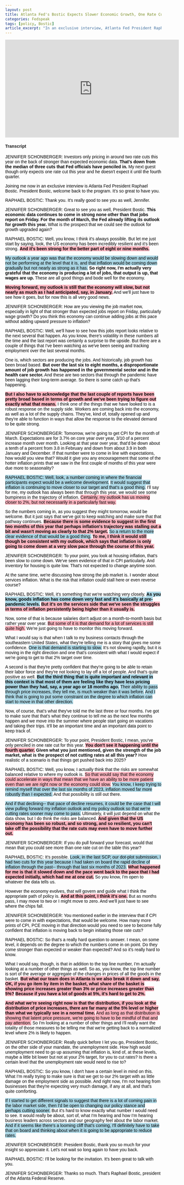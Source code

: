 ```yaml
---
layout: post
title: Atlanta Fed's Bostic Expects Slower Economic Growth, One Rate Cut in Q4
categories: Fedspeak
tags: [policy, Bostic]
article_excerpt: "In an exclusive interview, Atlanta Fed President Raphael Bostic said he expects the US economy to slow, 'but not nearly as much as I had anticipated, say, in January.' Despite the economy's resilience, Bostic maintains his outlook for 'one rate cut' in the fourth quarter, stating, 'at this point, I think it's one.' However, he acknowledged balanced risks, noting that 'given that the US economy has been so robust, and so strong, and so resilient, you can't take off the possibility that the rate cuts may even have to move further out.' Bostic expects inflation 'is only going to come down at a very slow pace through the course of this year.' He pointed out that while 'goods inflation has come down very fast,' it's 'on the services side that we've seen the struggles in terms of inflation persistently being higher than it usually is.' Regarding the labor market, Bostic said recent job growth has been 'pretty broad based.' He noted that businesses 'are feeling like they have less pricing power' compared to a year ago, which could constrain inflation."
---
```


<iframe width="560" height="315" src="https://www.youtube.com/embed/I6rwuUX8H20?si=No8HKCiVS_4V8jmy" title="YouTube video player" frameborder="0" allow="accelerometer; autoplay; clipboard-write; encrypted-media; gyroscope; picture-in-picture; web-share" referrerpolicy="strict-origin-when-cross-origin" allowfullscreen></iframe>

<style>
    body {
        font-family: Arial, sans-serif;
    }
    .neutral {
        color: black; /* Ensuring text color is readable */
    }
    .dovish {
        background-color: lightblue; /* Changed from color to background-color */
        color: black; /* Ensuring text color is readable */
    }
    .most-dovish {
        background-color: blue; /* Changed from color to background-color */
        color: white; /* Changing text color to white for readability */
    }
    .hawkish {
        background-color: lightpink; /* Changed from color to background-color */
        color: black; /* Ensuring text color is readable */
    }
    .most-hawkish {
        background-color: red; /* Changed from color to background-color */
        color: white; /* Changing text color to white for readability */
    }
    .bold {
        font-weight: bold;
    }
  .underscored {
  text-decoration: underline;
}
  
</style>

#### Transcript

<p><span class="neutral">JENNIFER SCHONBERGER: Investors only pricing in around two rate cuts this year on the back of stronger than expected economic data.</span> <span class="neutral bold">That's down from the median of three cuts that Fed officials have penciled in.</span> <span class="neutral">My next guest though only expects one rate cut this year and he doesn't expect it until the fourth quarter.</span></p>

<p><span class="neutral">Joining me now in an exclusive interview is Atlanta Fed President Raphael Bostic.</span> <span class="neutral">President Bostic, welcome back to the program.</span> <span class="neutral">It's so great to have you.</span></p>

<p><span class="neutral">RAPHAEL BOSTIC: Thank you.</span> <span class="neutral">It's really good to see you as well, Jennifer.</span></p>

<p><span class="neutral">JENNIFER SCHONBERGER: Great to see you as well, President Bostic.</span> <span class="neutral bold">This economic data continues to come in strong none other than that jobs report on Friday.</span> <span class="neutral bold">For the month of March, the Fed already lifting its outlook for growth this year.</span> <span class="neutral">What is the prospect that we could see the outlook for growth upgraded again?</span></p>

<p><span class="neutral">RAPHAEL BOSTIC: Well, you know, I think it's always possible.</span> <span class="neutral">But let me just start by saying, look, the US economy has been incredibly resilient and it's been strong.</span> <span class="hawkish bold">And it's been strong for the better part of eight or nine months.</span></p>

<p><span class="dovish">My outlook a year ago was that the economy would be slowing down and would not be performing at the level that it is, and that inflation would be coming down gradually but not nearly as strong as it has.</span> <span class="neutral bold">So right now, I'm actually very grateful that the economy is producing a lot of jobs, that output is up, that wages are up.</span> <span class="neutral">These are all good things and bode well for the economy.</span></p>

<p><span class="hawkish bold">Moving forward, my outlook is still that the economy will slow, but not nearly as much as I had anticipated, say, in January.</span> <span class="neutral">And we'll just have to see how it goes, but for now this is all very good news.</span></p>

<p><span class="neutral">JENNIFER SCHONBERGER: How are you viewing the job market now, especially in light of that stronger than expected jobs report on Friday, particularly wage growth?</span> <span class="neutral">Do you think this economy can continue adding jobs at this pace without adding upward pressure to inflation?</span></p>

<p><span class="neutral">RAPHAEL BOSTIC: Well, we'll have to see how this jobs report looks relative to the next several that happen.</span> <span class="neutral">As you know, there's volatility in these numbers all the time and the last report was certainly a surprise to the upside.</span> <span class="neutral">But there are a couple of things that I've been watching as we've been seeing and tracking employment over the last several months.</span></p>

<p><span class="neutral">One is, which sectors are producing the jobs.</span> <span class="neutral">And historically, job growth has been broad based.</span> <span class="neutral bold">But over the last six to eight months, a disproportionate amount of job growth has happened in the governmental sector and in the health care sector.</span> <span class="neutral">And these are two sectors that through the pandemic have been lagging their long-term average.</span> <span class="neutral">So there is some catch up that's happening.</span></p>

<p><span class="hawkish bold">But I also have to acknowledge that the last couple of reports have been pretty broad based in terms of growth and we've been trying to figure out exactly what that means.</span> <span class="neutral">I think one of the things that we have looked to is a robust response on the supply side.</span> <span class="neutral">Workers are coming back into the economy, as well as a lot of the supply chains.</span> <span class="neutral">They've, kind of, totally opened up and they're able to function in ways that allow the response to the elevated demand to be quite strong.</span></p>

<p><span class="neutral">JENNIFER SCHONBERGER: Tomorrow, we're going to get CPI for the month of March.</span> <span class="neutral">Expectations are for 3.7% on core year over year, 3/10 of a percent increase month over month.</span> <span class="neutral">Looking at that year over year, that'd be down about a tenth of a percent from 3.8 in February and down from about 3.9 in both January and December.</span> <span class="neutral">If that number were to come in line with expectations, how would you view that?</span> <span class="neutral">Would it give you any encouragement that some of the hotter inflation prints that we saw in the first couple of months of this year were due more to seasonality?</span></p>

<p><span class="dovish">RAPHAEL BOSTIC: Well, look, a number coming in where the financial participants expect would be a welcome development.</span> <span class="dovish">It would suggest that inflation is continuing to move closer to our target and that's a good thing.</span> <span class="neutral">I'll say for me, my outlook has always been that through this year, we would see some bumpiness in the trajectory of inflation.</span> <span class="hawkish">Certainly, my outlook has us moving closer to 2%, but not necessarily in a particularly fast way.</span></p>

<p><span class="neutral">So the numbers coming in, as you suggest they might tomorrow, would be welcome.</span> <span class="neutral">But it just says that we've got to keep watching and make sure that that pathway continues.</span> <span class="hawkish bold">Because there is some evidence to suggest in the first two months of this year that perhaps inflation's trajectory was stalling out a bit and wasn't moving as clearly to that 2% target.</span> <span class="dovish">So a return to the more clear evidence of that would be a good thing.</span> <span class="hawkish bold">To me, I think it would still though be consistent with my outlook, which says that inflation is only going to come down at a very slow pace through the course of this year.</span></p>

<p><span class="neutral">JENNIFER SCHONBERGER: To your point, you look at housing inflation, that's been slow to come down.</span> <span class="neutral">We've seen evidence of that in CPI particularly.</span> <span class="neutral">And inventory for housing is quite low.</span> <span class="neutral">That's not expected to change anytime soon.</span></p>

<p><span class="neutral">At the same time, we're discussing how strong the job market is.</span> <span class="neutral">I wonder about services inflation.</span> <span class="neutral">What is the risk that inflation could stall here or even reverse course?</span></p>

<p><span class="neutral">RAPHAEL BOSTIC: Well, it's something that we're watching very closely.</span> <span class="dovish bold">As you know, goods inflation has come down very fast and it's basically at pre-pandemic levels.</span> <span class="hawkish bold">But it's on the services side that we've seen the struggles in terms of inflation persistently being higher than it usually is.</span></p>

<p><span class="neutral">Now, some of that is because salaries don't adjust on a month-to-month basis but rather year over year.</span> <span class="hawkish">But some of it is that demand for a lot of services is still quite high.</span> <span class="neutral">We're just going to have to monitor this moving forward.</span></p>

<p><span class="neutral">What I would say is that when I talk to my business contacts through the southeastern United States, what they're telling me is a story that gives me some confidence.</span> <span class="dovish">One is that demand is starting to slow.</span> <span class="neutral">It's not slowing rapidly, but it is moving in the right direction and one that's consistent with what I would expect if we're going to get to that 2% target over time.</span></p>

<p><span class="neutral">A second is that they're pretty confident that they're going to be able to retain their labor force and they're not looking to lay off a lot of people.</span> <span class="neutral">And that's quite positive as well.</span> <span class="dovish bold">But the third thing that is quite important and relevant in this context is that most of them are feeling like they have less pricing power than they had, say, a year ago or 18 months ago.</span> <span class="dovish">Their ability to pass through price increases, they tell me, is much weaker than it was before.</span> <span class="dovish">And I think that is going to put some constraint on the degree to which inflation can start to move in that other direction.</span></p>

<p><span class="neutral">Now, of course, that's what they've told me the last three or four months.</span> <span class="neutral">I've got to make sure that that's what they continue to tell me as the next few months happen and we move into the summer where people start going on vacations and taking their trips.</span> <span class="neutral">It'll be an important time and an important data point to keep track of.</span></p>

<p><span class="neutral">JENNIFER SCHONBERGER: To your point, President Bostic, I mean, you've only penciled in one rate cut for this year.</span> <span class="hawkish bold">You don't see it happening until the fourth quarter.</span> <span class="neutral bold">Given what you just mentioned, given the strength of the job market, what is the prospect of not cutting rates at all this year?</span> <span class="neutral">How realistic of a scenario is that things get pushed back into 2025?</span></p>

<p><span class="neutral">RAPHAEL BOSTIC: Well, you know, I actually think that the risks are somewhat balanced relative to where my outlook is.</span> <span class="hawkish">So that would say that the economy could accelerate in ways that mean that we have an ability to be more patient even than we are right now or the economy could slow.</span> <span class="dovish">You know, I keep trying to remind myself that over the last six months of 2023, inflation moved far more robustly than I expected.</span> <span class="neutral">And that possibility is still out there.</span></p>

<p><span class="dovish">And if that declining-- that pace of decline resumes, it could be the case that I will view pulling forward my inflation outlook and my policy outlook so that we're cutting rates sooner may come to pass.</span> <span class="neutral">Ultimately, it will just depend on what the data show, but I do think the risks are balanced.</span> <span class="hawkish bold">And given that the US economy has been so robust, and so strong, and so resilient, you can't take off the possibility that the rate cuts may even have to move further out.</span></p>

<p><span class="neutral">JENNIFER SCHONBERGER: If you do pull forward your forecast, would that mean that you could see more than one rate cut on the table this year?</span></p>

<p><span class="neutral">RAPHAEL BOSTIC: It's possible.</span> <span class="dovish">Look, in the last SCP, our dot-plot submission, I had two cuts for this year because I had taken on board the rapid decline of inflation through the past-- through that last six months of 2023.</span> <span class="hawkish bold">What happened for me is that it slowed down and the pace went back to the pace that I had expected initially, which had me at one cut.</span> <span class="neutral">So you know, I'm open to whatever the data tells us.</span></p>

<p><span class="neutral">However the economy evolves, that will govern and guide what I think the appropriate path of policy is.</span> <span class="hawkish bold">And at this point, I think it's one.</span> <span class="neutral">But as months pass, I may move to two or I might move to zero.</span> <span class="neutral">And we'll just have to see where the chips fall.</span></p>

<p><span class="neutral">JENNIFER SCHONBERGER: You mentioned earlier in the interview that if CPI were to come in with expectations, that would be welcome.</span> <span class="neutral">How many more prints of CPI, PCE moving in that direction would you need to see to become fully confident that inflation is moving back to begin initiating those rate cuts?</span></p>

<p><span class="neutral">RAPHAEL BOSTIC: So that's a really hard question to answer.</span> <span class="neutral">I mean, on some level, it depends on the degree to which the numbers come in on point.</span> <span class="neutral">Do they come stronger than expected or weaker than expected?</span> <span class="neutral">And so it's really hard to know.</span></p>

<p><span class="neutral">What I would say, though, is that in addition to the top line number, I'm actually looking at a number of other things as well.</span> <span class="neutral">So as, you know, the top line number is sort of the average or aggregate of the changes in prices of all the goods in the basket.</span> <span class="hawkish bold">But what our team does in Atlanta is we also break it down and say, OK, if you go item by item in the basket, what share of the basket is showing price increases greater than 3% or price increases greater than 5%?</span> <span class="hawkish bold">Because if you have a lot of goods at 5%, it's hard to get to 2%.</span></p>

<p><span class="hawkish bold">And what we're seeing right now is that the distribution, if you look at the distribution of price increases, there are far many at the 5% level or higher than what we typically see in a normal time.</span> <span class="hawkish">And as long as that distribution is showing that latent price pressure, we're going to have to be mindful of that and pay attention.</span> <span class="neutral">So I'm looking at a number of other things and I'll really want the totality of those measures to be telling me that we're getting back to a normalized level where 2% is likely to happen.</span></p>

<p><span class="neutral">JENNIFER SCHONBERGER: Really quick before I let you go, President Bostic, on the other side of your mandate, the unemployment side.</span> <span class="neutral">How high would unemployment need to go up assuming that inflation is, kind of, at these levels, maybe a little bit lower but not at your 2% target, for you to cut rates?</span> <span class="neutral">Is there a certain level that the unemployment rate would need to rise to?</span></p>

<p><span class="neutral">RAPHAEL BOSTIC: So you know, I don't have a certain level in mind on this.</span> <span class="neutral">What I'm really trying to make sure is that we get to our 2% target with as little damage on the employment side as possible.</span> <span class="neutral">And right now, I'm not hearing from businesses that they're expecting very much damage, if any at all, and that's quite comforting.</span></p>

<p><span class="dovish">If I started to get different signals to suggest that there is a lot of coming pain in the labor market side, then I'd be open to changing our policy stance and perhaps cutting sooner.</span> <span class="neutral">But it's hard to know exactly what number I would need to see.</span> <span class="neutral">It would really be about, sort of, what I'm hearing and how I'm hearing business leaders across sectors and our geography feel about the labor market.</span> <span class="dovish">And if it seems like there's a looming cliff that's coming, I'll definitely have to take that on board and thinking about when it is going to be appropriate to reduce rates.</span></p>

<p><span class="neutral">JENNIFER SCHONBERGER: President Bostic, thank you so much for your insight so appreciate it.</span> <span class="neutral">Let's not wait so long again to have you back.</span></p>

<p><span class="neutral">RAPHAEL BOSTIC: I'll be looking for the invitation.</span> <span class="neutral">It's been great to talk with you.</span></p>

<p><span class="neutral">JENNIFER SCHONBERGER: Thanks so much.</span> <span class="neutral">That's Raphael Bostic, president of the Atlanta Federal Reserve.</span></p>
